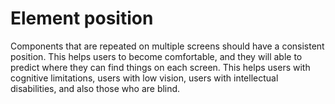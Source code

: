 # Element position

Components that are repeated on multiple screens should have a consistent position. This helps users to become comfortable, and they will able to predict where they can find things on each screen. This helps users with cognitive limitations, users with low vision, users with intellectual disabilities, and also those who are blind.
